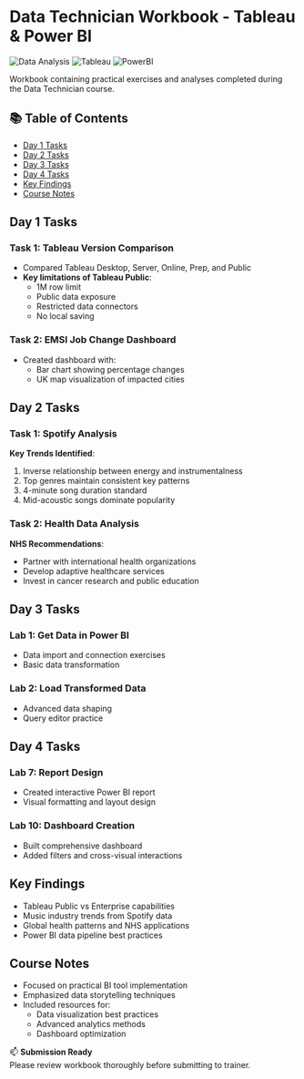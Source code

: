 # Data Technician Workbook - Tableau & Power BI

![Data Analysis](https://img.shields.io/badge/Field-Data_Analysis-blue) ![Tableau](https://img.shields.io/badge/Tool-Tableau-orange) ![PowerBI](https://img.shields.io/badge/Tool-Power_BI-yellow)

Workbook containing practical exercises and analyses completed during the Data Technician course.

## 📚 Table of Contents
- [Day 1 Tasks](#day-1-tasks)
- [Day 2 Tasks](#day-2-tasks)
- [Day 3 Tasks](#day-3-tasks)
- [Day 4 Tasks](#day-4-tasks)
- [Key Findings](#key-findings)
- [Course Notes](#course-notes)

## Day 1 Tasks
### Task 1: Tableau Version Comparison
- Compared Tableau Desktop, Server, Online, Prep, and Public
- **Key limitations of Tableau Public**:
  - 1M row limit
  - Public data exposure
  - Restricted data connectors
  - No local saving

### Task 2: EMSI Job Change Dashboard
- Created dashboard with:
  - Bar chart showing percentage changes
  - UK map visualization of impacted cities

## Day 2 Tasks
### Task 1: Spotify Analysis
**Key Trends Identified**:
1. Inverse relationship between energy and instrumentalness
2. Top genres maintain consistent key patterns
3. 4-minute song duration standard
4. Mid-acoustic songs dominate popularity

### Task 2: Health Data Analysis
**NHS Recommendations**:
- Partner with international health organizations
- Develop adaptive healthcare services
- Invest in cancer research and public education

## Day 3 Tasks
### Lab 1: Get Data in Power BI
- Data import and connection exercises
- Basic data transformation

### Lab 2: Load Transformed Data
- Advanced data shaping
- Query editor practice

## Day 4 Tasks
### Lab 7: Report Design
- Created interactive Power BI report
- Visual formatting and layout design

### Lab 10: Dashboard Creation
- Built comprehensive dashboard
- Added filters and cross-visual interactions

## Key Findings
- Tableau Public vs Enterprise capabilities
- Music industry trends from Spotify data
- Global health patterns and NHS applications
- Power BI data pipeline best practices

## Course Notes
- Focused on practical BI tool implementation
- Emphasized data storytelling techniques
- Included resources for:
  - Data visualization best practices
  - Advanced analytics methods
  - Dashboard optimization

📫 **Submission Ready**  
Please review workbook thoroughly before submitting to trainer.
